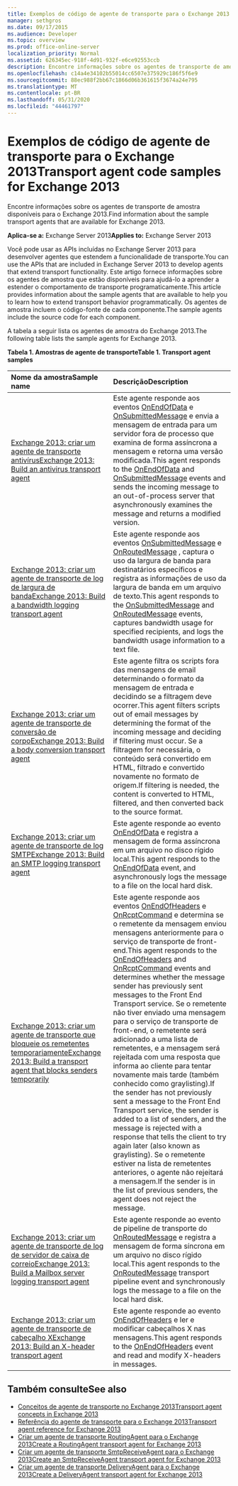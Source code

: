 ```yaml
---
title: Exemplos de código de agente de transporte para o Exchange 2013
manager: sethgros
ms.date: 09/17/2015
ms.audience: Developer
ms.topic: overview
ms.prod: office-online-server
localization_priority: Normal
ms.assetid: 626345ec-918f-4d91-932f-e6ce92553ccb
description: Encontre informações sobre os agentes de transporte de amostra disponíveis para o Exchange 2013.
ms.openlocfilehash: c14a4e34102b55014cc6507e375929c186f5f6e9
ms.sourcegitcommit: 88ec988f2bb67c1866d06b361615f3674a24e795
ms.translationtype: MT
ms.contentlocale: pt-BR
ms.lasthandoff: 05/31/2020
ms.locfileid: "44461797"
---
```

# <a name="transport-agent-code-samples-for-exchange-2013"></a><span data-ttu-id="2e434-103">Exemplos de código de agente de transporte para o Exchange 2013</span><span class="sxs-lookup"><span data-stu-id="2e434-103">Transport agent code samples for Exchange 2013</span></span>

<span data-ttu-id="2e434-104">Encontre informações sobre os agentes de transporte de amostra disponíveis para o Exchange 2013.</span><span class="sxs-lookup"><span data-stu-id="2e434-104">Find information about the sample transport agents that are available for Exchange 2013.</span></span>
  
<span data-ttu-id="2e434-105">**Aplica-se a:** Exchange Server 2013</span><span class="sxs-lookup"><span data-stu-id="2e434-105">**Applies to:** Exchange Server 2013</span></span>
  
<span data-ttu-id="2e434-106">Você pode usar as APIs incluídas no Exchange Server 2013 para desenvolver agentes que estendem a funcionalidade de transporte.</span><span class="sxs-lookup"><span data-stu-id="2e434-106">You can use the APIs that are included in Exchange Server 2013 to develop agents that extend transport functionality.</span></span> <span data-ttu-id="2e434-107">Este artigo fornece informações sobre os agentes de amostra que estão disponíveis para ajudá-lo a aprender a estender o comportamento de transporte programaticamente.</span><span class="sxs-lookup"><span data-stu-id="2e434-107">This article provides information about the sample agents that are available to help you to learn how to extend transport behavior programmatically.</span></span> <span data-ttu-id="2e434-108">Os agentes de amostra incluem o código-fonte de cada componente.</span><span class="sxs-lookup"><span data-stu-id="2e434-108">The sample agents include the source code for each component.</span></span> 
  
<span data-ttu-id="2e434-109">A tabela a seguir lista os agentes de amostra do Exchange 2013.</span><span class="sxs-lookup"><span data-stu-id="2e434-109">The following table lists the sample agents for Exchange 2013.</span></span>
  
<span data-ttu-id="2e434-110">**Tabela 1. Amostras de agente de transporte**</span><span class="sxs-lookup"><span data-stu-id="2e434-110">**Table 1. Transport agent samples**</span></span>

|<span data-ttu-id="2e434-111">**Nome da amostra**</span><span class="sxs-lookup"><span data-stu-id="2e434-111">**Sample name**</span></span>|<span data-ttu-id="2e434-112">**Descrição**</span><span class="sxs-lookup"><span data-stu-id="2e434-112">**Description**</span></span>|
|:-----|:-----|
|[<span data-ttu-id="2e434-113">Exchange 2013: criar um agente de transporte antivírus</span><span class="sxs-lookup"><span data-stu-id="2e434-113">Exchange 2013: Build an antivirus transport agent</span></span>](https://code.msdn.microsoft.com/Exchange/Exchange-2013-Build-an-6e544269) <br/> |<span data-ttu-id="2e434-114">Este agente responde aos eventos [OnEndOfData](https://msdn.microsoft.com/library/Microsoft.Exchange.Data.Transport.Smtp.SmtpReceiveAgent.OnEndOfData.aspx) e [OnSubmittedMessage](https://msdn.microsoft.com/library/Microsoft.Exchange.Data.Transport.Routing.RoutingAgent.OnSubmittedMessage.aspx) e envia a mensagem de entrada para um servidor fora de processo que examina de forma assíncrona a mensagem e retorna uma versão modificada.</span><span class="sxs-lookup"><span data-stu-id="2e434-114">This agent responds to the [OnEndOfData](https://msdn.microsoft.com/library/Microsoft.Exchange.Data.Transport.Smtp.SmtpReceiveAgent.OnEndOfData.aspx) and [OnSubmittedMessage](https://msdn.microsoft.com/library/Microsoft.Exchange.Data.Transport.Routing.RoutingAgent.OnSubmittedMessage.aspx) events and sends the incoming message to an out-of-process server that asynchronously examines the message and returns a modified version.</span></span>  <br/> |
|[<span data-ttu-id="2e434-115">Exchange 2013: criar um agente de transporte de log de largura de banda</span><span class="sxs-lookup"><span data-stu-id="2e434-115">Exchange 2013: Build a bandwidth logging transport agent</span></span>](https://code.msdn.microsoft.com/Exchange/Exchange-2013-Build-a-d61a4aaa) <br/> |<span data-ttu-id="2e434-116">Este agente responde aos eventos [OnSubmittedMessage](https://msdn.microsoft.com/library/Microsoft.Exchange.Data.Transport.Routing.RoutingAgent.OnSubmittedMessage.aspx) e [OnRoutedMessage](https://msdn.microsoft.com/library/Microsoft.Exchange.Data.Transport.Routing.RoutingAgent.OnRoutedMessage.aspx) , captura o uso da largura de banda para destinatários específicos e registra as informações de uso da largura de banda em um arquivo de texto.</span><span class="sxs-lookup"><span data-stu-id="2e434-116">This agent responds to the [OnSubmittedMessage](https://msdn.microsoft.com/library/Microsoft.Exchange.Data.Transport.Routing.RoutingAgent.OnSubmittedMessage.aspx) and [OnRoutedMessage](https://msdn.microsoft.com/library/Microsoft.Exchange.Data.Transport.Routing.RoutingAgent.OnRoutedMessage.aspx) events, captures bandwidth usage for specified recipients, and logs the bandwidth usage information to a text file.</span></span>  <br/> |
|[<span data-ttu-id="2e434-117">Exchange 2013: criar um agente de transporte de conversão de corpo</span><span class="sxs-lookup"><span data-stu-id="2e434-117">Exchange 2013: Build a body conversion transport agent</span></span>](https://code.msdn.microsoft.com/Exchange/Exchange-2013-Build-a-body-ed36ecb0) <br/> |<span data-ttu-id="2e434-118">Este agente filtra os scripts fora das mensagens de email determinando o formato da mensagem de entrada e decidindo se a filtragem deve ocorrer.</span><span class="sxs-lookup"><span data-stu-id="2e434-118">This agent filters scripts out of email messages by determining the format of the incoming message and deciding if filtering must occur.</span></span> <span data-ttu-id="2e434-119">Se a filtragem for necessária, o conteúdo será convertido em HTML, filtrado e convertido novamente no formato de origem.</span><span class="sxs-lookup"><span data-stu-id="2e434-119">If filtering is needed, the content is converted to HTML, filtered, and then converted back to the source format.</span></span>  <br/> |
|[<span data-ttu-id="2e434-120">Exchange 2013: criar um agente de transporte de log SMTP</span><span class="sxs-lookup"><span data-stu-id="2e434-120">Exchange 2013: Build an SMTP logging transport agent</span></span>](https://code.msdn.microsoft.com/Exchange/Exchange-2013-Build-an-fc23dc33) <br/> |<span data-ttu-id="2e434-121">Este agente responde ao evento [OnEndOfData](https://msdn.microsoft.com/library/Microsoft.Exchange.Data.Transport.Smtp.SmtpReceiveAgent.OnEndOfData.aspx) e registra a mensagem de forma assíncrona em um arquivo no disco rígido local.</span><span class="sxs-lookup"><span data-stu-id="2e434-121">This agent responds to the [OnEndOfData](https://msdn.microsoft.com/library/Microsoft.Exchange.Data.Transport.Smtp.SmtpReceiveAgent.OnEndOfData.aspx) event, and asynchronously logs the message to a file on the local hard disk.</span></span>  <br/> |
|[<span data-ttu-id="2e434-122">Exchange 2013: criar um agente de transporte que bloqueie os remetentes temporariamente</span><span class="sxs-lookup"><span data-stu-id="2e434-122">Exchange 2013: Build a transport agent that blocks senders temporarily</span></span>](https://code.msdn.microsoft.com/Exchange/Exchange-2013-Build-a-52a767d8) <br/> |<span data-ttu-id="2e434-123">Este agente responde aos eventos [OnEndOfHeaders](https://msdn.microsoft.com/library/Microsoft.Exchange.Data.Transport.Smtp.SmtpReceiveAgent.OnEndOfHeaders.aspx) e [OnRcptCommand](https://msdn.microsoft.com/library/Microsoft.Exchange.Data.Transport.Smtp.SmtpReceiveAgent.OnRcptCommand.aspx) e determina se o remetente da mensagem enviou mensagens anteriormente para o serviço de transporte de front-end.</span><span class="sxs-lookup"><span data-stu-id="2e434-123">This agent responds to the [OnEndOfHeaders](https://msdn.microsoft.com/library/Microsoft.Exchange.Data.Transport.Smtp.SmtpReceiveAgent.OnEndOfHeaders.aspx) and [OnRcptCommand](https://msdn.microsoft.com/library/Microsoft.Exchange.Data.Transport.Smtp.SmtpReceiveAgent.OnRcptCommand.aspx) events and determines whether the message sender has previously sent messages to the Front End Transport service.</span></span> <span data-ttu-id="2e434-124">Se o remetente não tiver enviado uma mensagem para o serviço de transporte de front-end, o remetente será adicionado a uma lista de remetentes, e a mensagem será rejeitada com uma resposta que informa ao cliente para tentar novamente mais tarde (também conhecido como graylisting).</span><span class="sxs-lookup"><span data-stu-id="2e434-124">If the sender has not previously sent a message to the Front End Transport service, the sender is added to a list of senders, and the message is rejected with a response that tells the client to try again later (also known as graylisting).</span></span> <span data-ttu-id="2e434-125">Se o remetente estiver na lista de remetentes anteriores, o agente não rejeitará a mensagem.</span><span class="sxs-lookup"><span data-stu-id="2e434-125">If the sender is in the list of previous senders, the agent does not reject the message.</span></span>  <br/> |
|[<span data-ttu-id="2e434-126">Exchange 2013: criar um agente de transporte de log de servidor de caixa de correio</span><span class="sxs-lookup"><span data-stu-id="2e434-126">Exchange 2013: Build a Mailbox server logging transport agent</span></span>](https://code.msdn.microsoft.com/Exchange/Exchange-2013-Build-a-fc8632e5) <br/> |<span data-ttu-id="2e434-127">Este agente responde ao evento de pipeline de transporte do [OnRoutedMessage](https://msdn.microsoft.com/library/Microsoft.Exchange.Data.Transport.Routing.RoutingAgent.OnRoutedMessage.aspx) e registra a mensagem de forma síncrona em um arquivo no disco rígido local.</span><span class="sxs-lookup"><span data-stu-id="2e434-127">This agent responds to the [OnRoutedMessage](https://msdn.microsoft.com/library/Microsoft.Exchange.Data.Transport.Routing.RoutingAgent.OnRoutedMessage.aspx) transport pipeline event and synchronously logs the message to a file on the local hard disk.</span></span>  <br/> |
|[<span data-ttu-id="2e434-128">Exchange 2013: criar um agente de transporte de cabeçalho X</span><span class="sxs-lookup"><span data-stu-id="2e434-128">Exchange 2013: Build an X-header transport agent</span></span>](https://code.msdn.microsoft.com/Exchange/Exchange-2013-Build-an-32f62f5a) <br/> |<span data-ttu-id="2e434-129">Este agente responde ao evento [OnEndOfHeaders](https://msdn.microsoft.com/library/Microsoft.Exchange.Data.Transport.Smtp.SmtpReceiveAgent.OnEndOfHeaders.aspx) e ler e modificar cabeçalhos X nas mensagens.</span><span class="sxs-lookup"><span data-stu-id="2e434-129">This agent responds to the [OnEndOfHeaders](https://msdn.microsoft.com/library/Microsoft.Exchange.Data.Transport.Smtp.SmtpReceiveAgent.OnEndOfHeaders.aspx) event and read and modify X-headers in messages.</span></span>  <br/> |
   
## <a name="see-also"></a><span data-ttu-id="2e434-130">Também consulte</span><span class="sxs-lookup"><span data-stu-id="2e434-130">See also</span></span>

- [<span data-ttu-id="2e434-131">Conceitos de agente de transporte no Exchange 2013</span><span class="sxs-lookup"><span data-stu-id="2e434-131">Transport agent concepts in Exchange 2013</span></span>](transport-agent-concepts-in-exchange-2013.md)    
- [<span data-ttu-id="2e434-132">Referência do agente de transporte para o Exchange 2013</span><span class="sxs-lookup"><span data-stu-id="2e434-132">Transport agent reference for Exchange 2013</span></span>](transport-agent-reference-for-exchange-2013.md)    
- [<span data-ttu-id="2e434-133">Criar um agente de transporte RoutingAgent para o Exchange 2013</span><span class="sxs-lookup"><span data-stu-id="2e434-133">Create a RoutingAgent transport agent for Exchange 2013</span></span>](how-to-create-a-routingagent-transport-agent-for-exchange-2013.md)   
- [<span data-ttu-id="2e434-134">Criar um agente de transporte SmtpReceiveAgent para o Exchange 2013</span><span class="sxs-lookup"><span data-stu-id="2e434-134">Create an SmtpReceiveAgent transport agent for Exchange 2013</span></span>](how-to-create-an-smtpreceiveagent-transport-agent-for-exchange-2013.md)    
- [<span data-ttu-id="2e434-135">Criar um agente de transporte DeliveryAgent para o Exchange 2013</span><span class="sxs-lookup"><span data-stu-id="2e434-135">Create a DeliveryAgent transport agent for Exchange 2013</span></span>](how-to-create-a-deliveryagent-transport-agent-for-exchange-2013.md)
    

